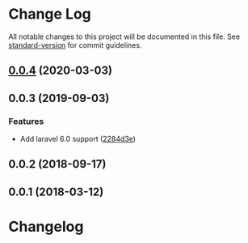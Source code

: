 # Change Log

All notable changes to this project will be documented in this file. See [standard-version](https://github.com/conventional-changelog/standard-version) for commit guidelines.

<a name="0.0.4"></a>
## [0.0.4](https://github.com/tequilarapido/consolify/compare/v0.0.3...v0.0.4) (2020-03-03)



<a name="0.0.3"></a>
## 0.0.3 (2019-09-03)


### Features

* Add laravel 6.0 support ([2284d3e](https://github.com/tequilarapido/consolify/commit/2284d3e))



<a name="0.0.2"></a>
## 0.0.2 (2018-09-17)



<a name="0.0.1"></a>
## 0.0.1 (2018-03-12)



# Changelog
